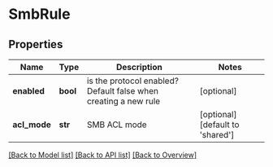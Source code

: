 # SmbRule

## Properties
Name | Type | Description | Notes
------------ | ------------- | ------------- | -------------
**enabled** | **bool** | is the protocol enabled? Default false when creating a new rule | [optional] 
**acl_mode** | **str** | SMB ACL mode | [optional] [default to 'shared']

[[Back to Model list]](index.md#documentation-for-models) [[Back to API list]](index.md#endpoint-properties) [[Back to Overview]](index.md)


